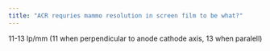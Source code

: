 ```yaml
---
title: "ACR requries mammo resolution in screen film to be what?"
---
```

11-13 lp/mm (11 when perpendicular to anode cathode axis, 13 when paralell)

